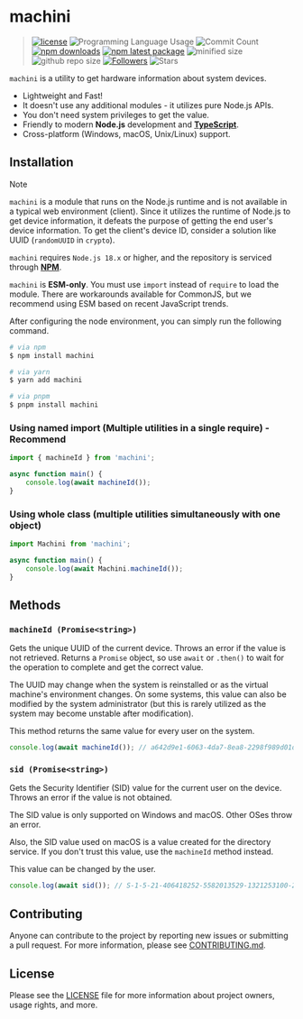 # machini

> [![license](https://img.shields.io/badge/license-MIT-blue.svg)](https://github.com/jooy2/machini/blob/master/LICENSE) ![Programming Language Usage](https://img.shields.io/github/languages/top/jooy2/machini) ![Commit Count](https://img.shields.io/github/commit-activity/y/jooy2/machini) [![npm downloads](https://img.shields.io/npm/dm/machini.svg)](https://www.npmjs.com/package/machini) [![npm latest package](https://img.shields.io/npm/v/machini/latest.svg)](https://www.npmjs.com/package/machini) ![minified size](https://img.shields.io/bundlephobia/min/machini) ![github repo size](https://img.shields.io/github/repo-size/jooy2/machini) [![Followers](https://img.shields.io/github/followers/jooy2?style=social)](https://github.com/jooy2) ![Stars](https://img.shields.io/github/stars/jooy2/machini?style=social)

`machini` is a utility to get hardware information about system devices.

- Lightweight and Fast!
- It doesn't use any additional modules - it utilizes pure Node.js APIs.
- You don't need system privileges to get the value.
- Friendly to modern **Node.js** development and [**TypeScript**](https://www.typescriptlang.org).
- Cross-platform (Windows, macOS, Unix/Linux) support.

## Installation

> [!NOTE]
>
> `machini` is a module that runs on the Node.js runtime and is not available in a typical web environment (client). Since it utilizes the runtime of Node.js to get device information, it defeats the purpose of getting the end user's device information. To get the client's device ID, consider a solution like UUID (`randomUUID` in `crypto`).

`machini` requires `Node.js 18.x` or higher, and the repository is serviced through **[NPM](https://npmjs.com)**.

`machini` is **ESM-only**. You must use `import` instead of `require` to load the module. There are workarounds available for CommonJS, but we recommend using ESM based on recent JavaScript trends.

After configuring the node environment, you can simply run the following command.

```bash
# via npm
$ npm install machini

# via yarn
$ yarn add machini

# via pnpm
$ pnpm install machini
```

### Using named import (Multiple utilities in a single require) - Recommend

```javascript
import { machineId } from 'machini';

async function main() {
	console.log(await machineId());
}
```

### Using whole class (multiple utilities simultaneously with one object)

```javascript
import Machini from 'machini';

async function main() {
	console.log(await Machini.machineId());
}
```

## Methods

### `machineId (Promise<string>)`

Gets the unique UUID of the current device. Throws an error if the value is not retrieved. Returns a `Promise` object, so use `await` or `.then()` to wait for the operation to complete and get the correct value.

The UUID may change when the system is reinstalled or as the virtual machine's environment changes. On some systems, this value can also be modified by the system administrator (but this is rarely utilized as the system may become unstable after modification).

This method returns the same value for every user on the system.

```javascript
console.log(await machineId()); // a642d9e1-6063-4da7-8ea8-2298f989d01d
```

### `sid (Promise<string>)`

Gets the Security Identifier (SID) value for the current user on the device. Throws an error if the value is not obtained.

The SID value is only supported on Windows and macOS. Other OSes throw an error.

Also, the SID value used on macOS is a value created for the directory service. If you don't trust this value, use the `machineId` method instead.

This value can be changed by the user.

```javascript
console.log(await sid()); // S-1-5-21-406418252-5582013529-1321253100-2001
```

## Contributing

Anyone can contribute to the project by reporting new issues or submitting a pull request. For more information, please see [CONTRIBUTING.md](CONTRIBUTING.md).

## License

Please see the [LICENSE](LICENSE) file for more information about project owners, usage rights, and more.
